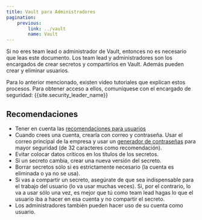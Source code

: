 ```yaml
---
title: Vault para Administradores
pagination:
    previous:
        link: ../vault
        name: Vault
---
```


Si no eres team lead o administrador de Vault, entonces no es necesario que leas este documento. Los team lead y administradores son los encargados de crear secretos y compartirlos en Vault. Además pueden crear y eliminar usuarios.

Para lo anterior mencionado, existen video tutoriales que explican estos procesos. Para obtener acceso a ellos, comuníquese con el encargado de seguridad: {{site.security_leader_name}}

## Recomendaciones

- Tener en cuenta las [recomendaciones para usuarios](../vault#recomendaciones)
- Cuando crees una cuenta, crearla con correo y contraseña. Usar el correo principal de la empresa y usar un [generador de contraseñas](https://www.lastpass.com/es/features/password-generator) para mayor seguridad (de 32 caracteres como recomendación).
- Evitar colocar datos críticos en los títulos de los secretos.
- Si un secreto cambia, crear una nueva versión del secreto.
- Borrar secretos sólo si es estrictamente necesario (la cuenta es eliminada o ya no se usa).
- Si vas a compartir un secreto, asegúrate de que sea indispensable para el trabajo del usuario (lo va usar muchas veces). Si, por el contrario, lo va a usar sólo una vez, es mejor que tú como team lead hagas lo que el usuario iba a hacer en esa cuenta y no compartir el secreto.
- Los administradores también pueden hacer uso de su cuenta como usuario.
